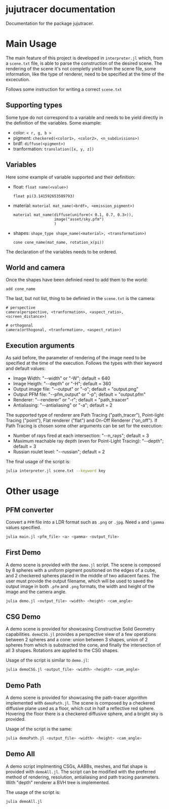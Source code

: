 # jujutracer documentation

Documentation for the package jujutracer.

# Main Usage
The main feature of this project is developed in `interpreter.jl` <!--[`interpreter.jl`](https://github.com/stevelonny/jujutracer/blob/main/interpreter.jl)--> which, from a `scene.txt` file, is able to parse the construction of the desired scene. The rendering of the scene it's not completly yield from the scene file, some information, like the type of renderer, need to be specified at the time of the excecution.

Follows some instruction for writing a correct `scene.txt`

## Supporting types
Some type do not correspond to a variable and needs to be yield directly in the definition of the variables. Some example:
- color: `< r, g, b >`
- pigment: `checkered(<color1>, <color2>, <n_subdivisions>)`
- brdf: `diffuse(<pigment>)`
- tranformation: `translation([x, y, z])`

## Variables
Here some example of variable supported and their definition:
- float: `float name(<value>)`
    ```text
    float pi(3.141592653589793)
    ```
- material: `material mat_name(<brdf>, <emission_pigment>)`
    ```text
    material mat_name(diffuse(uniform(< 0.1, 0.7, 0.3>)),
                      image("asset/sky.pfm")
                      )
    ```
- shapes: `shape_type shape_name(<material>, <transformation>)`
    ```text
    cone cone_name(mat_name, rotation_x(pi))
    ```

The declaration of the variables needs to be ordered.

## World and camera
Once the shapes have been definied need to add them to the world:
```text
add cone_name
```
The last, but not list, thing to be definied in the `scene.txt` is the camera:
```text
# perspective
camera(perspective, <tranformation>, <aspect_ratio>, <screen_distance>)

# orthogonal
camera(orthogonal, <tranformation>, <aspect_ratio>)
```

## Execution arguments
As said before, the parameter of rendering of the image need to be specified at the time of the execution. Follows the types with their keyword and default values:
- Image Width: "--width" or "-W"; default = 640
- Image Heigth: "--depth" or "-H"; default = 360
- Output image file: "--output" or "-o"; default = "output.png"
- Output PFM file: "--pfm_output" or "-p"; default = "output.pfm"
- Renderer: "--renderer" or "-r"; default = "path_traacer"
- Antialiasing: "--antialiasing" or "-a"; default = 2

The supported type of renderer are Path Tracing ("path_tracer"), Point-light Tracing ("point"), Flat renderer ("flat") and On-Off Renderer ("on_off"). If Path Tracing is chosen some other arguments can be set for the execution:
- Number of rays fired at each intersection: "--n_rays"; default = 3
- Maximum reachable ray depth (even for Point-Light Tracing): "--depth"; default = 3
- Russian roulet level: "--russian"; default = 2

The final usage of the script is:
```bash
julia interpreter.jl scene.txt --keyword key
```

# Other usage

## PFM converter
Convert a `PFM` file into a LDR format such as `.png` or `.jpg`. Need ``a`` and ``\gamma`` values specified.

```bash
julia main.jl <pfm_file> <a> <gamma> <output_file>
```

## First Demo
A demo scene is provided with the `demo.jl` script. The scene is composed by 8 spheres with a uniform pigment positioned on the edges of a cube, and 2 checkered spheres placed in the middle of two adiacent faces.
The user must provide the output filename, which will be used to saved the output image in both `.pfm` and `.png` formats, the width and height of the image and the camera angle.
```bash
julia demo.jl <output_file> <width> <height> <cam_angle>
```

## CSG Demo
A demo scene is provided for showcasing Constructive Solid Geometry capabilities. `demoCSG.jl` provides a perspective view of a few operations between 2 spheres and a cone: union between 3 shapes, union of 2 spheres from which is substracted the cone, and finally the intersection of all 3 shapes. Rotations are applied to the CSG shapes.

Usage of the script is similar to `demo.jl`:
```bash
julia demoCSG.jl <output_file> <width> <height> <cam_angle>
```

## Demo Path
A demo scene is provided for showcasing the path-tracer algorithm implemented with `demoPath.jl`. The scene is composed by a checkered diffusive plane used as a floor, which cut in half a reflective red sphere. Hovering the floor there is a checkered diffusive sphere, and a bright sky is provided.

Usage of the script is the same:
```bash
julia demoPath.jl <output_file> <width> <height> <cam_angle>
```

## Demo All
A demo script implmenting CSGs, AABBs, meshes, and flat shape is provided with `demoAll.jl`. The script can be modified with the preferred method of rendering, resolution, antialiasing and path tracing parameters. With "depth" renderer a BVH tree is implemented.

The usage of the script is:
```bash
julia demoAll.jl
```
